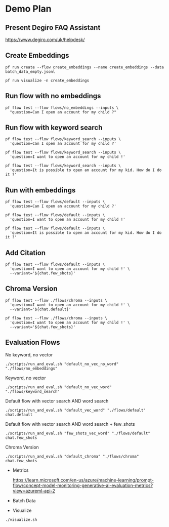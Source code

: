# Demo Plan

## Present Degiro FAQ Assistant

https://www.degiro.com/uk/helpdesk/

## Create Embeddings

```shell
pf run create --flow create_embeddings --name create_embeddings --data batch_data_empty.jsonl
```

```shell
pf run visualize -n create_embeddings
```

## Run flow with no embeddings

```shell
pf flow test --flow flows/no_embeddings --inputs \
  "question=Can I open an account for my child ?"
```

## Run flow with keyword search

```shell
pf flow test --flow flows/keyword_search --inputs \
  'question=Can I open an account for my child ?'
```

```shell
pf flow test --flow flows/keyword_search --inputs \
  'question=I want to open an account for my child !'
```

```shell
pf flow test --flow flows/keyword_search --inputs \
  'question=It is possible to open an account for my kid. How do I do it ?'
```

## Run with embeddings

```shell
pf flow test --flow flows/default --inputs \
  'question=Can I open an account for my child ?'
```

```shell
pf flow test --flow flows/default --inputs \
  'question=I want to open an account for my child !'
```

```shell
pf flow test --flow flows/default --inputs \
  'question=It is possible to open an account for my kid. How do I do it ?'
```

## Add Citation

```shell
pf flow test --flow flows/default --inputs \
  'question=I want to open an account for my child !' \
  --variant='${chat.few_shots}'
```

## Chroma Version

```shell
pf flow test --flow ./flows/chroma --inputs \
  'question=I want to open an account for my child !' \
  --variant='${chat.default}'
```

```shell
pf flow test --flow ./flows/chroma --inputs \
  'question=I want to open an account for my child !' \
  --variant='${chat.few_shots}'
```

## Evaluation Flows

No keyword, no vector
```shell
./scripts/run_and_eval.sh "default_no_vec_no_word" "./flows/no_embeddings"
```

Keyword, no vector
```shell
./scripts/run_and_eval.sh "default_no_vec_word" "./flows/keyword_search"
```

Default flow with vector search AND word search
```shell
./scripts/run_and_eval.sh "default_vec_word" "./flows/default" chat.default
```

Default flow with vector search AND word search + few_shots
```shell
./scripts/run_and_eval.sh "few_shots_vec_word" "./flows/default" chat.few_shots
```

Chroma Version
```shell
./scripts/run_and_eval.sh "default_chroma" "./flows/chroma" chat.few_shots
```


- Metrics

  https://learn.microsoft.com/en-us/azure/machine-learning/prompt-flow/concept-model-monitoring-generative-ai-evaluation-metrics?view=azureml-api-2

- Batch Data

- Visualize

```shell
./visualize.sh
```
